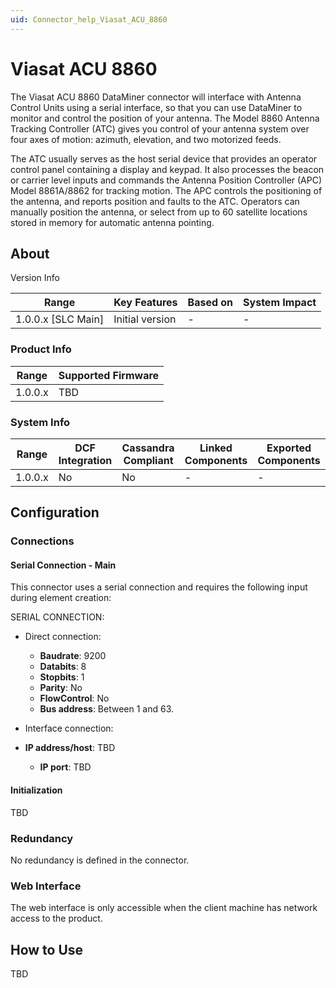 ```yaml
---
uid: Connector_help_Viasat_ACU_8860
---
```


# Viasat ACU 8860

The Viasat ACU 8860 DataMiner connector will interface with Antenna Control Units using a serial interface, so that you can use DataMiner to monitor and control the position of your antenna. The Model 8860 Antenna Tracking Controller (ATC) gives you control of your antenna system over four axes of motion: azimuth, elevation, and two motorized feeds.

The ATC usually serves as the host serial device that provides an operator control panel containing a display and keypad. It also processes the beacon or carrier level inputs and commands the Antenna Position Controller (APC) Model 8861A/8862 for tracking motion. The APC controls the positioning of the antenna, and reports position and faults to the ATC. Operators can manually position the antenna, or select from up to 60 satellite locations stored in memory for automatic antenna pointing.

## About

Version Info

| **Range**            | **Key Features** | **Based on** | **System Impact** |
|----------------------|------------------|--------------|-------------------|
| 1.0.0.x \[SLC Main\] | Initial version  | \-           | \-                |

### Product Info

| **Range** | **Supported Firmware** |
|-----------|------------------------|
| 1.0.0.x   | TBD                    |

### System Info

| **Range** | **DCF Integration** | **Cassandra Compliant** | **Linked Components** | **Exported Components** |
|-----------|---------------------|-------------------------|-----------------------|-------------------------|
| 1.0.0.x   | No                  | No                      | \-                    | \-                      |

## Configuration

### Connections

#### Serial Connection - Main

This connector uses a serial connection and requires the following input during element creation:

SERIAL CONNECTION:

- Direct connection:
  - **Baudrate**: 9200
  - **Databits**: 8
  - **Stopbits**: 1
  - **Parity**: No
  - **FlowControl**: No
  - **Bus address**: Between 1 and 63.

- Interface connection:

- **IP address/host**: TBD
  - **IP port**: TBD

#### Initialization

TBD

### Redundancy

No redundancy is defined in the connector.

### Web Interface

The web interface is only accessible when the client machine has network access to the product.

## How to Use

TBD
